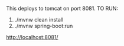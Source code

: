 This deploys to tomcat on port 8081.
TO RUN:
1. ./mvnw clean install
1. ./mvnw spring-boot:run

[http://localhost:8081/](http://localhost:8081/)